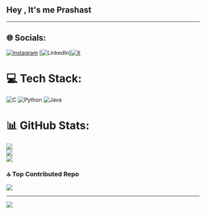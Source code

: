 ## Hey , It's me Prashast
---
## 🌐 Socials:
[![Instagram](https://img.shields.io/badge/Instagram-%23E4405F.svg?logo=Instagram&logoColor=white)](https://instagram.com/_prashast_srivastava_) [![LinkedIn](https://img.shields.io/badge/LinkedIn-%230077B5.svg?logo=linkedin&logoColor=white)][![X](https://img.shields.io/badge/X-black.svg?logo=X&logoColor=white)](https://x.com/@_real_prashast_) 

# 💻 Tech Stack:
![C](https://img.shields.io/badge/c-%2300599C.svg?style=for-the-badge&logo=c&logoColor=white) ![Python](https://img.shields.io/badge/python-3670A0?style=for-the-badge&logo=python&logoColor=ffdd54) ![Java](https://img.shields.io/badge/java-%23ED8B00.svg?style=for-the-badge&logo=openjdk&logoColor=white)
# 📊 GitHub Stats:
![](https://github-readme-stats.vercel.app/api?username=Prashast-Srivastava&theme=dark&hide_border=false&include_all_commits=false&count_private=false)<br/>
![](https://github-readme-streak-stats.herokuapp.com/?user=Prashast-Srivastava&theme=dark&hide_border=false)<br/>
![](https://github-readme-stats.vercel.app/api/top-langs/?username=Prashast-Srivastava&theme=dark&hide_border=false&include_all_commits=false&count_private=false&layout=compact)

### 🔝 Top Contributed Repo
![](https://github-contributor-stats.vercel.app/api?username=Prashast-Srivastava&limit=5&theme=dark&combine_all_yearly_contributions=true)

---
[![](https://visitcount.itsvg.in/api?id=Prashast-Srivastava&icon=0&color=0)](https://visitcount.itsvg.in)

<!-- Proudly created with GPRM ( https://gprm.itsvg.in ) -->
